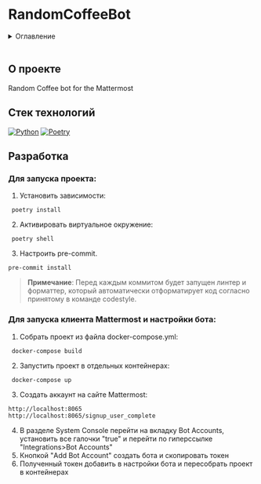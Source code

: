 # RandomCoffeeBot

<details>
  <summary>Оглавление</summary>
  <ol>
    <li>
      <a href="#описание">О проекте</a>
      <ul>
        <li><a href="#технологии">Стек технологий</a></li>
      </ul>
    </li>
    <li>
      <a href="#полезная-информация">Полезная информация</a>
      <ul>
        <li><a href="#работа-с-poetry">Работа с Poetry</a></li>
      </ul>
    </li>
  </ol>
</details></br>

## О проекте
Random Coffee bot for the Mattermost

## Стек технологий
[![Python][Python-badge]][Python-url]
[![Poetry][Poetry-badge]][Poetry-url]

## Разработка

### Для запуска проекта:
  1. Установить зависимости:
  ```
   poetry install
  ```

  2. Активировать виртуальное окружение:
  ```
   poetry shell
  ```

  3. Настроить pre-commit.
  ```
  pre-commit install
  ```
  > **Примечание**:
  > Перед каждым коммитом будет запущен линтер и форматтер,
  > который автоматически отформатирует код
  > согласно принятому в команде codestyle.


### Для запуска клиента Mattermost и настройки бота:
  1. Собрать проект из файла docker-compose.yml:
  ```
   docker-compose build
  ```

  2. Запустить проект в отдельных контейнерах:
  ```
   docker-compose up
  ```

  3. Создать аккаунт на сайте Mattermost:
  ```
  http://localhost:8065
  http://localhost:8065/signup_user_complete
  ```
4. В разделе System Console перейти на вкладку Bot Accounts, установить все галочки "true" и перейти по гиперссылке "Integrations>Bot Accounts"
5. Кнопкой "Add Bot Account" создать бота и скопировать токен
6. Полученный токен добавить в настройки бота и пересобрать проект в контейнерах

<!-- MARKDOWN LINKS & BADGES -->

[Python-url]: https://www.python.org/doc/
[Python-badge]: https://img.shields.io/badge/Python-4682B4?style=for-the-badge&logo=python&logoColor=FFFFFF

[Poetry-url]: https://python-poetry.org/
[Poetry-badge]: https://img.shields.io/badge/poetry-4682B4?style=for-the-badge&logo=poetry&logoColor=FFFFFF
